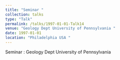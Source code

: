 ```yaml
---
title: "Seminar "
collection: talks
type: "Talk"
permalink: /talks/1997-01-01-Talk14
venue: "Geology Dept University of Pennsylvania "
date: 1997-01-01
location: "Philadelphia USA "
---
```


Seminar : Geology Dept University of Pennsylvania 
